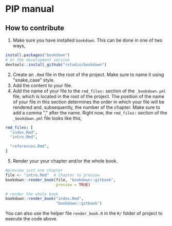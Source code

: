 # PIP manual


## How to contribute

1. Make sure you have installed `bookdown`. This can be done in one of two ways, 
```r
install.packages("bookdown")
# or the development version
devtools::install_github("rstudio/bookdown")
```
2. Create an `.Rmd` file in the root of the project. Make sure to name it using "snake_case" style. 
3. Add the content to your file.
4. Add the name of your file to the `rmd_files:` section of the `_bookdown.yml` file, which is located in the root of the project. The position of the name of your file in this section determines the order in which your file will be rendered and, subsequently, the number of the chapter. Make sure to add a comma "," after the name. Right now, the `rmd_files:` section  of the `_bookdown.yml` file looks like this, 
``` yml
rmd_files: [
  "index.Rmd",
  "intro.Rmd",

  "references.Rmd",
]

```
5. Render your your chapter and/or the whole book. 
```r
#preview just one chapter
file <- "intro.Rmd"  # Chapter to preview
bookdown::render_book(file, "bookdown::gitbook",
                      preview = TRUE)

# render the whole book
bookdown::render_book("index.Rmd", 
                      "bookdown::gitbook")

```
You can also use the helper file `render_book.R` in the `R/` folder of project to execute the code above.

